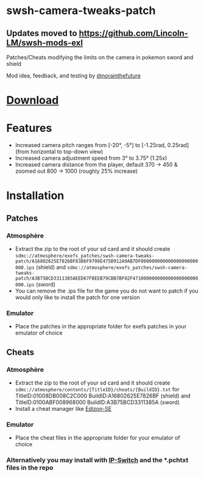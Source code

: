 # swsh-camera-tweaks-patch
## Updates moved to https://github.com/Lincoln-LM/swsh-mods-exl
Patches/Cheats modifying the limits on the camera in pokemon sword and shield

Mod idea, feedback, and testing by [@norainthefuture](https://twitter.com/norainthefuture)

# [Download](https://github.com/Lincoln-LM/swsh-camera-tweaks-patch/releases/)

# Features
- Increased camera pitch ranges from [-20°, -5°] to [-1.25rad, 0.25rad] (from horizontal to top-down view)
- Increased camera adjustment speed from 3° to 3.75° (1.25x)
- Increased camera distance from the player, default 370 -> 450 & zoomed out 800 -> 1000 (roughly 25% increase)

# Installation
## Patches
### Atmosphère
- Extract the zip to the root of your sd card and it should create ``sdmc://atmosphere/exefs_patches/swsh-camera-tweaks-patch/A16802625E7826BF83B6F9708E475B912A9AB7DF000000000000000000000000.ips`` (shield) and ``sdmc://atmosphere/exefs_patches/swsh-camera-tweaks-patch/A3B75BCD3311385AEED67FBEEB79CBB7BF02F471000000000000000000000000.ips`` (sword)
- You can remove the .ips file for the game you do not want to patch if you would only like to install the patch for one version
### Emulator
- Place the patches in the appropriate folder for exefs patches in your emulator of choice
## Cheats
### Atmosphère
- Extract the zip to the root of your sd card and it should create ``sdmc://atmosphere/contents/{TitleID}/cheats/{BuildID}.txt`` for TitleID:01008DB008C2C000 BuildID:A16802625E7826BF (shield) and TitleID:0100ABF008968000 BuildID:A3B75BCD3311385A (sword)
- Install a cheat manager like [Edizon-SE](https://github.com/tomvita/EdiZon-SE)
### Emulator
- Place the cheat files in the appropriate folder for your emulator of choice

### Alternatively you may install with [IP-Switch](https://github.com/3096/ipswitch) and the *.pchtxt files in the repo
